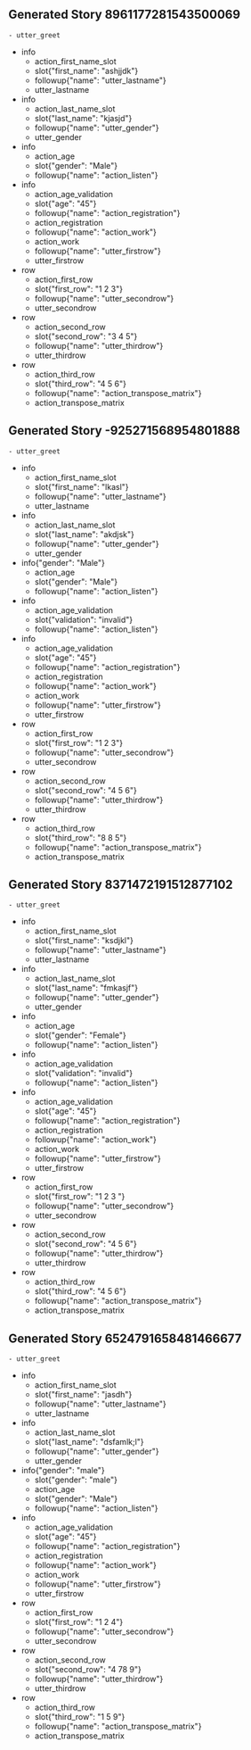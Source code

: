 ## Generated Story 8961177281543500069
    - utter_greet
* info
    - action_first_name_slot
    - slot{"first_name": "ashjjdk"}
    - followup{"name": "utter_lastname"}
    - utter_lastname
* info
    - action_last_name_slot
    - slot{"last_name": "kjasjd"}
    - followup{"name": "utter_gender"}
    - utter_gender
* info
    - action_age
    - slot{"gender": "Male"}
    - followup{"name": "action_listen"}
* info
    - action_age_validation
    - slot{"age": "45"}
    - followup{"name": "action_registration"}
    - action_registration
    - followup{"name": "action_work"}
    - action_work
    - followup{"name": "utter_firstrow"}
    - utter_firstrow
* row
    - action_first_row
    - slot{"first_row": "1 2 3"}
    - followup{"name": "utter_secondrow"}
    - utter_secondrow
* row
    - action_second_row
    - slot{"second_row": "3 4 5"}
    - followup{"name": "utter_thirdrow"}
    - utter_thirdrow
* row
    - action_third_row
    - slot{"third_row": "4 5 6"}
    - followup{"name": "action_transpose_matrix"}
    - action_transpose_matrix

## Generated Story -925271568954801888
    - utter_greet
* info
    - action_first_name_slot
    - slot{"first_name": "lkasl"}
    - followup{"name": "utter_lastname"}
    - utter_lastname
* info
    - action_last_name_slot
    - slot{"last_name": "akdjsk"}
    - followup{"name": "utter_gender"}
    - utter_gender
* info{"gender": "Male"}
    - action_age
    - slot{"gender": "Male"}
    - followup{"name": "action_listen"}
* info
    - action_age_validation
    - slot{"validation": "invalid"}
    - followup{"name": "action_listen"}
* info
    - action_age_validation
    - slot{"age": "45"}
    - followup{"name": "action_registration"}
    - action_registration
    - followup{"name": "action_work"}
    - action_work
    - followup{"name": "utter_firstrow"}
    - utter_firstrow
* row
    - action_first_row
    - slot{"first_row": "1 2 3"}
    - followup{"name": "utter_secondrow"}
    - utter_secondrow
* row
    - action_second_row
    - slot{"second_row": "4 5 6"}
    - followup{"name": "utter_thirdrow"}
    - utter_thirdrow
* row
    - action_third_row
    - slot{"third_row": "8 8 5"}
    - followup{"name": "action_transpose_matrix"}
    - action_transpose_matrix

## Generated Story 8371472191512877102
    - utter_greet
* info
    - action_first_name_slot
    - slot{"first_name": "ksdjkl"}
    - followup{"name": "utter_lastname"}
    - utter_lastname
* info
    - action_last_name_slot
    - slot{"last_name": "fmkasjf"}
    - followup{"name": "utter_gender"}
    - utter_gender
* info
    - action_age
    - slot{"gender": "Female"}
    - followup{"name": "action_listen"}
* info
    - action_age_validation
    - slot{"validation": "invalid"}
    - followup{"name": "action_listen"}
* info
    - action_age_validation
    - slot{"age": "45"}
    - followup{"name": "action_registration"}
    - action_registration
    - followup{"name": "action_work"}
    - action_work
    - followup{"name": "utter_firstrow"}
    - utter_firstrow
* row
    - action_first_row
    - slot{"first_row": "1 2 3 "}
    - followup{"name": "utter_secondrow"}
    - utter_secondrow
* row
    - action_second_row
    - slot{"second_row": "4 5 6"}
    - followup{"name": "utter_thirdrow"}
    - utter_thirdrow
* row
    - action_third_row
    - slot{"third_row": "4 5 6"}
    - followup{"name": "action_transpose_matrix"}
    - action_transpose_matrix

## Generated Story 6524791658481466677
    - utter_greet
* info
    - action_first_name_slot
    - slot{"first_name": "jasdh"}
    - followup{"name": "utter_lastname"}
    - utter_lastname
* info
    - action_last_name_slot
    - slot{"last_name": "dsfamlk;l"}
    - followup{"name": "utter_gender"}
    - utter_gender
* info{"gender": "male"}
    - slot{"gender": "male"}
    - action_age
    - slot{"gender": "Male"}
    - followup{"name": "action_listen"}
* info
    - action_age_validation
    - slot{"age": "45"}
    - followup{"name": "action_registration"}
    - action_registration
    - followup{"name": "action_work"}
    - action_work
    - followup{"name": "utter_firstrow"}
    - utter_firstrow
* row
    - action_first_row
    - slot{"first_row": "1 2 4"}
    - followup{"name": "utter_secondrow"}
    - utter_secondrow
* row
    - action_second_row
    - slot{"second_row": "4 78 9"}
    - followup{"name": "utter_thirdrow"}
    - utter_thirdrow
* row
    - action_third_row
    - slot{"third_row": "1 5 9"}
    - followup{"name": "action_transpose_matrix"}
    - action_transpose_matrix

